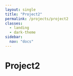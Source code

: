 ```yaml
---
layout: single
title: "Project2"
permalink: /projects/project2
classes:
  - landing
  - dark-theme
sidebar:
  nav: "docs"
---
```


# Project2
